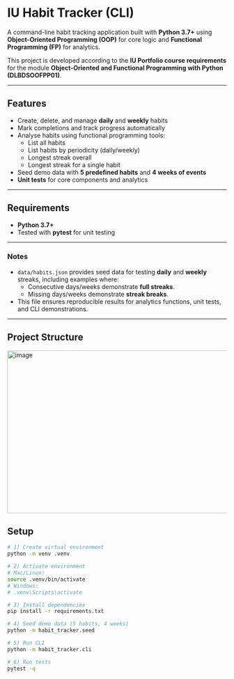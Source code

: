 # IU Habit Tracker (CLI)

A command-line habit tracking application built with **Python 3.7+** using **Object-Oriented Programming (OOP)** for core logic and **Functional Programming (FP)** for analytics.  

This project is developed according to the **IU Portfolio course requirements** for the module **Object-Oriented and Functional Programming with Python (DLBDSOOFPP01)**.

---

## Features

- Create, delete, and manage **daily** and **weekly** habits  
- Mark completions and track progress automatically  
- Analyse habits using functional programming tools:  
  - List all habits  
  - List habits by periodicity (daily/weekly)  
  - Longest streak overall  
  - Longest streak for a single habit  
- Seed demo data with **5 predefined habits** and **4 weeks of events**  
- **Unit tests** for core components and analytics  

---

## Requirements

- **Python 3.7+**
- Tested with **pytest** for unit testing  

---



### Notes
- `data/habits.json` provides seed data for testing **daily** and **weekly** streaks, including examples where:
  - Consecutive days/weeks demonstrate **full streaks**.
  - Missing days/weeks demonstrate **streak breaks**.
- This file ensures reproducible results for analytics functions, unit tests, and CLI demonstrations.


---

## Project Structure
<img width="708" height="374" alt="image" src="https://github.com/user-attachments/assets/b69b903d-85a1-4007-b68e-641d0b464096" />

## Setup

```bash
# 1) Create virtual environment
python -m venv .venv

# 2) Activate environment
# Mac/Linux:
source .venv/bin/activate
# Windows:
# .venv\Scripts\activate

# 3) Install dependencies
pip install -r requirements.txt

# 4) Seed demo data (5 habits, 4 weeks)
python -m habit_tracker.seed

# 5) Run CLI
python -m habit_tracker.cli

# 6) Run tests
pytest -q

